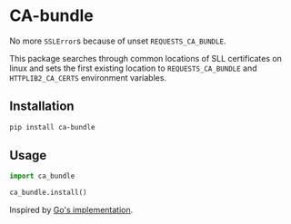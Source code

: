 # CA-bundle

No more `SSLError`s because of unset `REQUESTS_CA_BUNDLE`.

This package searches through common locations of SLL certificates on linux and sets
the first existing location to `REQUESTS_CA_BUNDLE` and `HTTPLIB2_CA_CERTS` environment variables.

## Installation

```sh
pip install ca-bundle
```

## Usage

```python
import ca_bundle

ca_bundle.install()
```

Inspired by [Go's implementation](https://golang.org/src/crypto/x509/root_linux.go).
